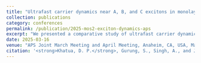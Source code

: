 ```yaml
---
title: "Ultrafast carrier dynamics near A, B, and C excitons in monolayer MoS<sub>2</sub> under high excitation densities: a comparative study"
collection: publications
category: conferences
permalink: /publication/2025-mos2-exciton-dynamics-aps
excerpt: "We presented a comparative study of ultrafast carrier dynamics near A, B, and C excitons in monolayer MoS<sub>2</sub> under high excitation densities, revealing distinct transient behaviors driven by many-body effects."
date: 2025-03-16
venue: "APS Joint March Meeting and April Meeting, Anaheim, CA, USA, March 16–21, 2025"
citation: '<strong>Khatua, D. P.</strong>, Gurung, S., Singh, A., and Jayabalan, J. (2025). "Ultrafast carrier dynamics near A, B, and C excitons in monolayer MoS<sub>2</sub> under high excitation densities: a comparative study." <i>APS Joint March Meeting and April Meeting</i>, Anaheim, CA, USA, March 16–21, 2025.'
---
```

